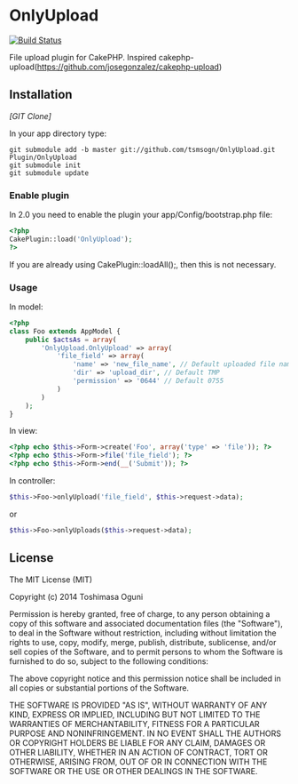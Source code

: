 # OnlyUpload

[![Build Status](https://travis-ci.org/tsmsogn/OnlyUpload.svg)](https://travis-ci.org/tsmsogn/OnlyUpload)

File upload plugin for CakePHP. Inspired cakephp-upload(https://github.com/josegonzalez/cakephp-upload)

## Installation

_[GIT Clone]_

In your app directory type:

```shell
git submodule add -b master git://github.com/tsmsogn/OnlyUpload.git Plugin/OnlyUpload
git submodule init
git submodule update
```

### Enable plugin

In 2.0 you need to enable the plugin your app/Config/bootstrap.php file:

```php
<?php
CakePlugin::load('OnlyUpload');
?>
```

If you are already using CakePlugin::loadAll();, then this is not necessary.

### Usage

In model:

```php
<?php
class Foo extends AppModel {
	public $actsAs = array(
		'OnlyUpload.OnlyUpload' => array(
			'file_field' => array(
				'name' => 'new_file_name', // Default uploaded file name
				'dir' => 'upload_dir', // Default TMP
				'permission' => '0644' // Default 0755
			)
		)
	);
}
```

In view:

```php
<?php echo $this->Form->create('Foo', array('type' => 'file')); ?>
<?php echo $this->Form->file('file_field'); ?>
<?php echo $this->Form->end(__('Submit')); ?>
```

In controller:

```php
$this->Foo->onlyUpload('file_field', $this->request->data);
```

or

```php
$this->Foo->onlyUploads($this->request->data);
```

## License

The MIT License (MIT)

Copyright (c) 2014 Toshimasa Oguni

Permission is hereby granted, free of charge, to any person obtaining a copy
of this software and associated documentation files (the "Software"), to deal
in the Software without restriction, including without limitation the rights
to use, copy, modify, merge, publish, distribute, sublicense, and/or sell
copies of the Software, and to permit persons to whom the Software is
furnished to do so, subject to the following conditions:

The above copyright notice and this permission notice shall be included in
all copies or substantial portions of the Software.

THE SOFTWARE IS PROVIDED "AS IS", WITHOUT WARRANTY OF ANY KIND, EXPRESS OR
IMPLIED, INCLUDING BUT NOT LIMITED TO THE WARRANTIES OF MERCHANTABILITY,
FITNESS FOR A PARTICULAR PURPOSE AND NONINFRINGEMENT. IN NO EVENT SHALL THE
AUTHORS OR COPYRIGHT HOLDERS BE LIABLE FOR ANY CLAIM, DAMAGES OR OTHER
LIABILITY, WHETHER IN AN ACTION OF CONTRACT, TORT OR OTHERWISE, ARISING FROM,
OUT OF OR IN CONNECTION WITH THE SOFTWARE OR THE USE OR OTHER DEALINGS IN
THE SOFTWARE.
